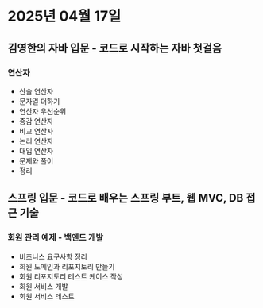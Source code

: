 # 2025년 04월 17일

## 김영한의 자바 입문 - 코드로 시작하는 자바 첫걸음

### 연산자

- 산술 연산자
- 문자열 더하기
- 연산자 우선순위
- 증감 연산자
- 비교 연산자
- 논리 연산자
- 대입 연산자
- 문제와 풀이
- 정리

## 스프링 입문 - 코드로 배우는 스프링 부트, 웹 MVC, DB 접근 기술

### 회원 관리 예제 - 백엔드 개발

- 비즈니스 요구사항 정리
- 회원 도메인과 리포지토리 만들기
- 회원 리포지토리 테스트 케이스 작성
- 회원 서비스 개발
- 회원 서비스 테스트

